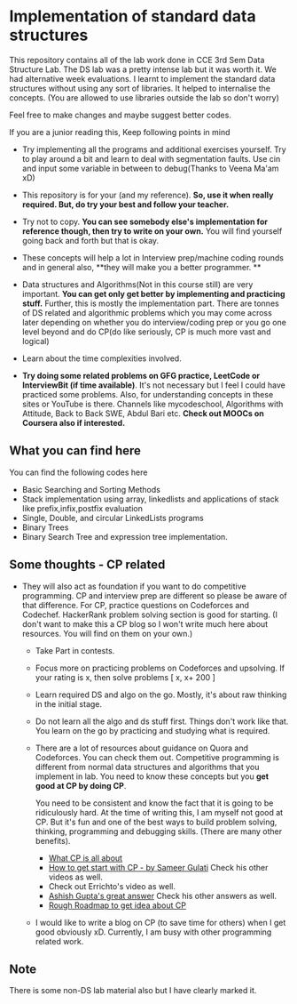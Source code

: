# Implementation of standard data structures

This repository contains all of the lab work done in CCE 3rd Sem Data Structure Lab. The DS lab was a pretty intense lab but it was worth it.
We had alternative week evaluations. I learnt to implement the standard data structures without using any sort of libraries. It helped to internalise 
the concepts. (You are allowed to use libraries outside the lab so don't worry)

Feel free to make changes and maybe suggest better codes.

If you are a junior reading this, 
Keep following points in mind
- Try implementing all the programs and additional exercises yourself. Try to play around a bit
   and learn to deal with segmentation faults. Use cin and input some variable in between to debug(Thanks to Veena Ma'am xD)
   
- This repository is for your (and my reference). **So, use it when really required. But, do try your best and follow your teacher.**

- Try not to copy. **You can see somebody else's implementation for reference though, then try to write on your own.** You will find yourself going back and forth 
  but that is okay. 
  
- These concepts will help a lot in Interview prep/machine coding rounds and in general also, **they will make you a better programmer. **

- Data structures and Algorithms(Not in this course still) are very important. **You can get only get better by implementing and practicing stuff.**
  Further, this is mostly the implementation part. There are tonnes of DS related and algorithmic problems which you may come across later depending
  on whether you do interview/coding prep or you go one level beyond and do CP(do like seriously, CP is much more vast and logical)

- Learn about the time complexities involved. 

- **Try doing some related problems on GFG practice, LeetCode or InterviewBit (if time available)**. It's not necessary but I feel I could have practiced some problems. Also, for understanding concepts in these sites or YouTube is there. Channels like mycodeschool, Algorithms with Attitude, Back to Back SWE, Abdul Bari etc. **Check out MOOCs on Coursera also if interested.**

## What you can find here
You can find the following codes here

- Basic Searching and Sorting Methods 
- Stack implementation using array, linkedlists and applications of stack like prefix,infix,postfix evaluation
- Single, Double, and circular LinkedLists programs
- Binary Trees
- Binary Search Tree and expression tree implementation.

## Some thoughts - CP related 
- They will also act as foundation if you want to do competitive programming. CP and interview prep are different so
  please be aware of that difference. For CP, practice questions on Codeforces and Codechef. HackerRank problem solving section is good for starting.
  (I don't want to make this a CP blog so I won't write much here about resources. You will find on them on your own.)
  - Take Part in contests.
  - Focus more on practicing problems on Codeforces and upsolving. If your rating is x, then solve problems [ x, x+ 200 ] 
  - Learn required DS and algo on the go. Mostly, it's about raw thinking in the initial stage.
  - Do not learn all the algo and ds stuff first. Things don't work like that. You learn on the go by practicing and studying what is required.
  - There are a lot of resources about guidance on Quora and Codeforces. You can check them out. Competitive programming is different from 
    normal data structures and algorithms that you implement in lab. You need to know these concepts but you **get good at CP by doing CP**. 
    
    You need to be consistent and know the fact that it is going to be ridiculously hard. At the time of writing this, I am myself not good at CP. 
    But it's fun and one of the best ways to build problem solving, thinking, programming and debugging skills. (There are many other benefits).
       - [What CP is all about](https://qr.ae/TjA0uu)
       - [How to get start with CP - by Sameer Gulati](https://www.youtube.com/watch?v=qG3tT_CaA68)  Check his other videos as well.
       - Check out Errichto's video as well.
       - [Ashish Gupta's great answer](https://qr.ae/pNydnl) Check his other answers as well.
       - [Rough Roadmap to get idea about CP](https://www.youtube.com/watch?v=zZOQVLll9u4&t=0s)
  - I would like to write a blog on CP (to save time for others) when I get good obviously xD. Currently, I am busy with other programming related work.

## Note
There is some non-DS lab material also but I have clearly marked it.

